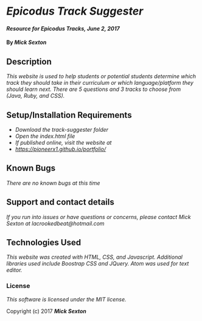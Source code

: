 # _Epicodus Track Suggester_

#### _Resource for Epicodus Tracks, June 2, 2017_

#### By _**Mick Sexton**_

## Description

_This website is used to help students or potential students determine which track they should take in their curriculum or which language/platform they should learn next. There are 5 questions and 3 tracks to choose from (Java, Ruby, and CSS)._

## Setup/Installation Requirements

* _Download the track-suggester folder_
* _Open the index.html file_
* _If published online, visit the website at_
* _https://pioneerx1.github.io/portfolio/_

## Known Bugs

_There are no known bugs at this time_

## Support and contact details

_If you run into issues or have questions or concerns, please contact Mick Sexton at lacrookedbeat@hotmail.com_

## Technologies Used

_This website was created with HTML, CSS, and Javascript. Additional libraries used include Boostrap CSS and JQuery. Atom was used for text editor._

### License

*This software is licensed under the MIT license.*

Copyright (c) 2017 **_Mick Sexton_**
